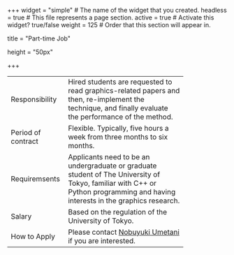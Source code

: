 +++
widget = "simple"  # The name of the widget that you created.
headless = true  # This file represents a page section.
active = true  # Activate this widget? true/false
weight = 125  # Order that this section will appear in.

title = "Part-time Job"

height = "50px"

+++

<table style="width:80%">
<tr>
	<td>Responsibility</td>
	<td>Hired students are requested to read graphics-related papers and then, re-implement the technique, and finally evaluate the performance of the method.</td>
</tr><tr>	
	<td>Period of contract</td>
	<td>Flexible. Typically, five hours a week from three months to six months.</td> 
</tr><tr>
	<td>Requiremsents</td>
	<td>Applicants need to be an undergraduate or graduate student of The University of Tokyo, familiar with C++ or Python programming and having interests in the graphics research. </td>
</tr><tr>
	<td>Salary</td>
	<td>Based on the regulation of the University of Tokyo.</td> 
</tr><tr>	
	<td>How to Apply</td>
	<td>Please contact <a href="mailto:umetani@ci.i.u-tokyo.ac.jp">Nobuyuki Umetani</a> if you are interested. </td>
</tr>
</table>




